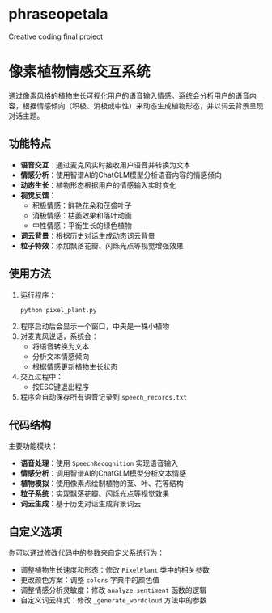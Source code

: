 # phraseopetala
Creative coding final project

# 像素植物情感交互系统
通过像素风格的植物生长可视化用户的语音输入情感。系统会分析用户的语音内容，根据情感倾向（积极、消极或中性）来动态生成植物形态，并以词云背景呈现对话主题。

## 功能特点
- **语音交互**：通过麦克风实时接收用户语音并转换为文本
- **情感分析**：使用智谱AI的ChatGLM模型分析语音内容的情感倾向
- **动态生长**：植物形态根据用户的情感输入实时变化
- **视觉反馈**：
  - 积极情感：鲜艳花朵和茂盛叶子
  - 消极情感：枯萎效果和落叶动画
  - 中性情感：平衡生长的绿色植物
- **词云背景**：根据历史对话生成动态词云背景
- **粒子特效**：添加飘落花瓣、闪烁光点等视觉增强效果

## 使用方法

1. 运行程序：
   ```bash
   python pixel_plant.py
   ```
2. 程序启动后会显示一个窗口，中央是一株小植物
3. 对麦克风说话，系统会：
   - 将语音转换为文本
   - 分析文本情感倾向
   - 根据情感更新植物生长状态
4. 交互过程中：
   - 按ESC键退出程序
5. 程序会自动保存所有语音记录到 `speech_records.txt`

## 代码结构
主要功能模块：
- **语音处理**：使用 `SpeechRecognition` 实现语音输入
- **情感分析**：调用智谱AI的ChatGLM模型分析文本情感
- **植物模拟**：使用像素点绘制植物的茎、叶、花等结构
- **粒子系统**：实现飘落花瓣、闪烁光点等视觉效果
- **词云生成**：基于历史对话生成背景词云

## 自定义选项

你可以通过修改代码中的参数来自定义系统行为：
- 调整植物生长速度和形态：修改 `PixelPlant` 类中的相关参数
- 更改颜色方案：调整 `colors` 字典中的颜色值
- 调整情感分析灵敏度：修改 `analyze_sentiment` 函数的逻辑
- 自定义词云样式：修改 `_generate_wordcloud` 方法中的参数
